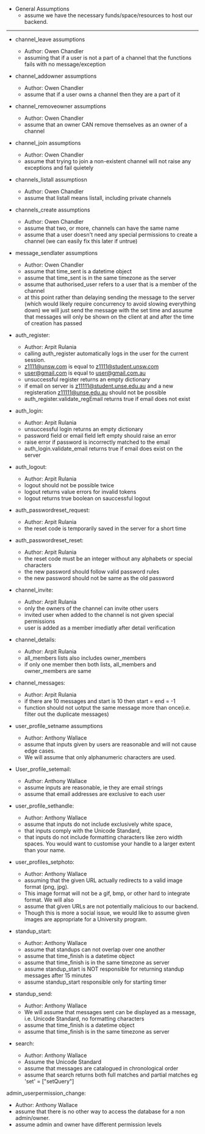 - General Assumptions
  - assume we have the necessary funds/space/resources to host our backend.

---

- channel_leave assumptions
  - Author: Owen Chandler
  - assuming that if a user is not a part of a channel that the functions fails with no message/exception

- channel_addowner assumptions
  - Author: Owen Chandler
  - assume that if a user owns a channel then they are a part of it

- channel_removeowner assumptions
  - Author: Owen Chandler
  - assume that an owner CAN remove themselves as an owner of a channel

- channel_join assumptions
  - Author: Owen Chandler
  - assume that trying to join a non-existent channel will not raise any exceptions and fail quietely

- channels_listall assumptiosn
  - Author: Owen Chandler
  - assume that listall means listall, including private channels

- channels_create assumptions
  - Author: Owen Chandler
  - assume that two, or more, channels can have the same name
  - assume that a user doesn't need any special permissions to create a channel (we can easily fix 
    this later if untrue)

- message_sendlater assumptions
  - Author: Owen Chandler
  - assume that time_sent is a datetime object
  - assume that time_sent is in the same timezone as the server
  - assume that authorised_user refers to a user that is a member of the channel
  - at this point rather than delaying sending the message to the server (which would likely require
    concurrency to avoid slowing everything down) we will just send the message with the set time
    and assume that messages will only be shown on the client at and after the time of creation has
    passed

- auth_register:
  - Author: Arpit Rulania
  - calling auth_register automatically logs in the user for the current session.
  - z1111@unsw.com is equal to z1111@student.unsw.com
  - user@gmail.com is equal to user@gmail.com.au 
  - unsuccessful register returns an empty dictionary
  - if email on server is z11111@student.unse.edu.au and
    a new registeration z11111@unse.edu.au should not be possible
  - auth_register.validate_regEmail returns true if email does not exist

- auth_login:
  - Author: Arpit Rulania
  - unsuccessful login returns an empty dictionary
  - password field or email field left empty should raise an error
  - raise error if password is incorrectly matched to the email
  - auth_login.validate_email returns true if email does exist on the server

- auth_logout:
  - Author: Arpit Rulania
  - logout should not be possible twice        
  - logout returns value errors for invalid tokens
  - logout returns true boolean on sauccessful logout

- auth_passwordreset_request:
  - Author: Arpit Rulania
  - the reset code is temporarily saved in the server for a short time

- auth_passwordreset_reset:
  - Author: Arpit Rulania
  - the reset code must be an integer without any alphabets or special characters
  - the new password should follow valid password rules
  - the new password should not be same as the old password

- channel_invite:
  - Author: Arpit Rulania
  - only the owners of the channel can invite other users
  - invited user when added to the channel is not given special permissions
  - user is added as a member imediatly after detail verification

- channel_details:
  - Author: Arpit Rulania
  - all_members lists also includes owner_members
  - if only one member then both lists, all_members and owner_members are 
    same

- channel_messages:
  - Author: Arpit Rulania
  - if there are 10 messages and start is 10 then start = end = -1
  - function should not uotput the same message more than once(i.e. filter 
    out the duplicate messages)

- user_profile_setname assumptions
  - Author: Anthony Wallace
  - assume that inputs given by users are reasonable and will not cause edge cases. 
  - We will assume that only alphanumeric characters are used. 

- User_profile_setemail:
  - Author: Anthony Wallace
  - assume inputs are reasonable, ie they are email strings
  - assume that email addresses are exclusive to each user

- user_profile_sethandle:
  - Author: Anthony Wallace
  - assume that inputs do not include exclusively white space, 
  - that inputs comply with the Unicode Standard, 
  - that inputs do not include formatting characters like zero width spaces. You would want to customise your handle to a larger extent than your name.

- user_profiles_setphoto:
  - Author: Anthony Wallace
  - assuming that the given URL actually redirects to a valid image format (png, jpg). 
  - This image format will not be a gif, bmp, or other hard to integrate format. We will also 
  - assume that given URLs are not potentially malicious to our backend. 
  - Though this is more a social issue, we would like to assume given images are appropriate for a University program.

- standup_start:
  - Author: Anthony Wallace
  - assume that standups can not overlap over one another
  - assume that time_finish is a datetime object
  - assume that time_finish is in the same timezone as server
  - assume standup_start is NOT responsible for returning standup messages after 15 minutes
  - assume standup_start responsible only for starting timer
  
- standup_send:
  - Author: Anthony Wallace
  - We will assume that messages sent can be displayed as a message, i.e. Unicode Standard, no formatting characters
  - assume that time_finish is a datetime object
  - assume that time_finish is in the same timezone as server

- search:
  - Author: Anthony Wallace
  - Assume the Unicode Standard
  - assume that messages are catalogued in chronological order
  - assume that search returns both full matches and partial matches eg 'set' = ["setQuery"]

admin_userpermission_change:
  - Author: Anthony Wallace
  - assume that there is no other way to access the database for a non admin/owner.
  - assume admin and owner have different permission levels
